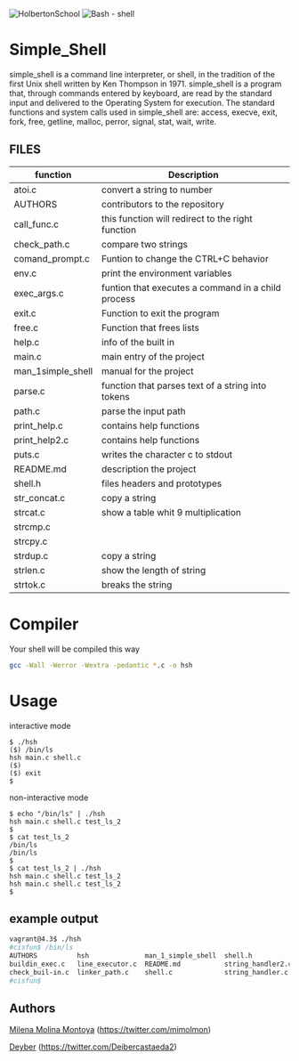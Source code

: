 ![HolbertonSchool](https://www.holbertonschool.com/holberton-logo.png)
![Bash - shell](https://bashlogo.com/img/logo/jpg/full_colored_dark.jpg)

# Simple_Shell
simple_shell is a command line interpreter, or shell, in the tradition of the first Unix shell written by Ken Thompson in 1971.
simple_shell is a program that, through commands entered by keyboard, are read by the standard input and delivered to the Operating System for execution.
The standard functions and system calls used in simple_shell are:
access, execve, exit, fork, free, getline, malloc, perror, signal, stat, wait, write.

## FILES

|function   |  Description |
| ---    | --- |
|atoi.c |convert a string to number|
|AUTHORS | contributors to the repository |
|call_func.c |this function will redirect to the right function|
|check_path.c | compare two strings|
|comand_prompt.c |Funtion to change the CTRL+C behavior   |
|env.c |print the environment variables|
|exec_args.c   |funtion that executes a command in a child process    |
|exit.c |Function to exit the program  |
|free.c|Function that frees lists   |
|help.c|info of the built in |
|main.c |main entry of the project  |
|man_1simple_shell| manual for the project |
|parse.c| function that parses text of a string into tokens|
|path.c | parse the input path|
|print_help.c | contains help functions |
|print_help2.c |contains help functions |
| puts.c|  writes the character c to stdout     |
|README.md| description the project|
|shell.h | files headers and prototypes      |
|str_concat.c|copy a string       |
|strcat.c|show a table whit 9 multiplication  |
|strcmp.c |       |
|strcpy.c|       |
|strdup.c|  copy a string     |
|strlen.c|show the length of string  |
|strtok.c|breaks the string    |


# Compiler

Your shell will be compiled this way
```bash
gcc -Wall -Werror -Wextra -pedantic *.c -o hsh
```
# Usage

 interactive mode
```
$ ./hsh
($) /bin/ls
hsh main.c shell.c
($)
($) exit
$
```
 non-interactive mode
```
$ echo "/bin/ls" | ./hsh
hsh main.c shell.c test_ls_2
$
$ cat test_ls_2
/bin/ls
/bin/ls
$
$ cat test_ls_2 | ./hsh
hsh main.c shell.c test_ls_2
hsh main.c shell.c test_ls_2
$
```
## example output
```bash
vagrant@4.3$ ./hsh
#cisfun$ /bin/ls
AUTHORS          hsh              man_1_simple_shell  shell.h            strtok.c
buildin_exec.c   line_executor.c  README.md           string_handler2.c
check_buil-in.c  linker_path.c    shell.c             string_handler.c
#cisfun$ 
```
## Authors

[Milena Molina Montoya](https://github.com/MIlenaMontoya/simple_shell)
        (https://twitter.com/mimolmon)

[Deyber](https://github.com/Deyber2000/simple_shell)
        (https://twitter.com/Deibercastaeda2)
